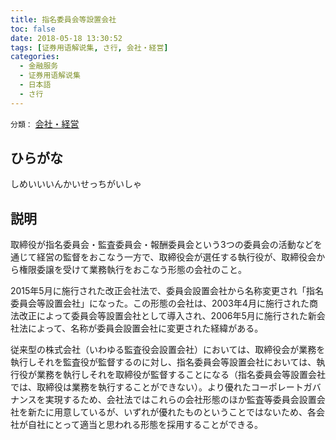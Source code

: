 ```yaml
---
title: 指名委員会等設置会社
toc: false
date: 2018-05-18 13:30:52
tags: [证券用语解说集, さ行, 会社・経営]
categories:
  - 金融服务
  - 证券用语解说集
  - 日本語
  - さ行
---
```


`分類：` [会社・経営](/tags/会社・経営/)

## ひらがな

しめいいいんかいせっちがいしゃ

## 説明

取締役が指名委員会・監査委員会・報酬委員会という3つの委員会の活動などを通じて経営の監督をおこなう一方で、取締役会が選任する執行役が、取締役会から権限委譲を受けて業務執行をおこなう形態の会社のこと。

2015年5月に施行された改正会社法で、委員会設置会社から名称変更され「指名委員会等設置会社」になった。この形態の会社は、2003年4月に施行された商法改正によって委員会等設置会社として導入され、2006年5月に施行された新会社法によって、名称が委員会設置会社に変更された経緯がある。

従来型の株式会社（いわゆる監査役会設置会社）においては、取締役会が業務を執行しそれを監査役が監督するのに対し、指名委員会等設置会社においては、執行役が業務を執行しそれを取締役が監督することになる（指名委員会等設置会社では、取締役は業務を執行することができない）。より優れたコーポレートガバナンスを実現するため、会社法ではこれらの会社形態のほか監査等委員会設置会社を新たに用意しているが、いずれが優れたものということではないため、各会社が自社にとって適当と思われる形態を採用することができる。
